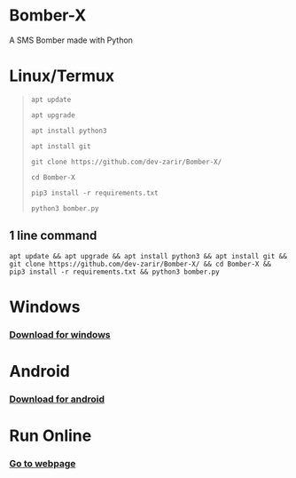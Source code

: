 # Bomber-X
A SMS Bomber made with Python
# Linux/Termux
> <pre><code>apt update</code></pre>
> <pre><code>apt upgrade</code></pre>
> <pre><code>apt install python3</code></pre>
> <pre><code>apt install git</code></pre>
> <pre><code>git clone https://github.com/dev-zarir/Bomber-X/</code></pre>
> <pre><code>cd Bomber-X</code></pre>
> <pre><code>pip3 install -r requirements.txt</code></pre>
> <pre><code>python3 bomber.py</code></pre>
## 1 line command
<pre><code>apt update && apt upgrade && apt install python3 && apt install git && git clone https://github.com/dev-zarir/Bomber-X/ && cd Bomber-X && pip3 install -r requirements.txt && python3 bomber.py</code></pre>
# Windows
### <a href="https://github.com/dev-zarir/Bomber-X/releases/download/pc/Bomber.X.exe">Download for windows</a>
# Android
### <a href="https://github.com/dev-zarir/Bomber-X/releases/download/android/Bomber_X_signed.apk">Download for android</a>
# Run Online
### <a href="https://replit.com/@zariradvance/Bomber-X">Go to webpage</a>
